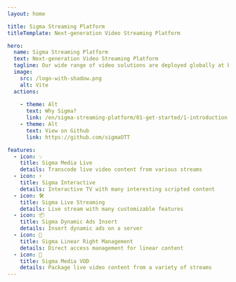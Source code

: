 ```yaml
---
layout: home

title: Sigma Streaming Platform
titleTemplate: Next-generation Video Streaming Platform

hero:
  name: Sigma Streaming Platform
  text: Next-generation Video Streaming Platform
  tagline: Our wide range of video solutions are deployed globally at businesses, media companies, service providers, leveraging video to teach, learn, communicate, collaborate and entertain.
  image:
    src: /logo-with-shadow.png
    alt: Vite
  actions:
  
    - theme: Alt
      text: Why Sigma?
      link: /en/sigma-streaming-platform/01-get-started/1-introduction
    - theme: Alt
      text: View on Github
      link: https://github.com/sigmaOTT

features:
  - icon: 💡
    title: Sigma Media Live
    details: Transcode live video content from various streams
  - icon: ⚡️
    title: Sigma Interactive
    details: Interactive TV with many interesting scripted content
  - icon: 🛠️
    title: Sigma Live Streaming
    details: Live stream with many customizable features
  - icon: 📦
    title: Sigma Dynamic Ads Insert
    details: Insert dynamic ads on a server
  - icon: 🔩
    title: Sigma Linear Right Management
    details: Direct access management for linear content
  - icon: 🔑
    title: Sigma Media VOD
    details: Package live video content from a variety of streams
---
```

